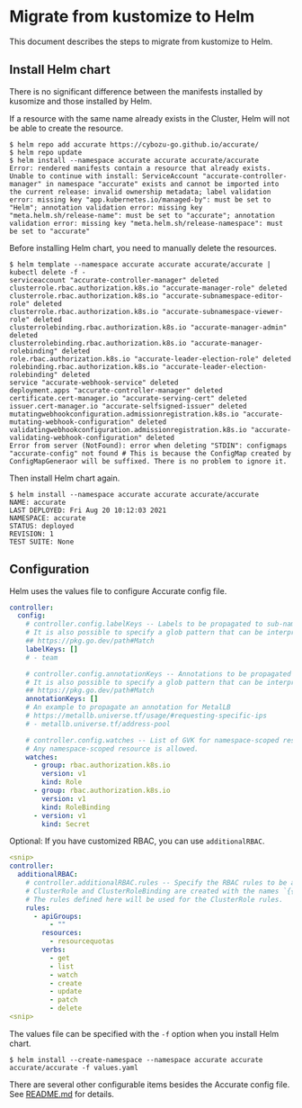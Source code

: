 # Migrate from kustomize to Helm

This document describes the steps to migrate from kustomize to Helm.

## Install Helm chart

There is no significant difference between the manifests installed by kusomize and those installed by Helm.

If a resource with the same name already exists in the Cluster, Helm will not be able to create the resource.

```console
$ helm repo add accurate https://cybozu-go.github.io/accurate/
$ helm repo update
$ helm install --namespace accurate accurate accurate/accurate
Error: rendered manifests contain a resource that already exists. Unable to continue with install: ServiceAccount "accurate-controller-manager" in namespace "accurate" exists and cannot be imported into the current release: invalid ownership metadata; label validation error: missing key "app.kubernetes.io/managed-by": must be set to "Helm"; annotation validation error: missing key "meta.helm.sh/release-name": must be set to "accurate"; annotation validation error: missing key "meta.helm.sh/release-namespace": must be set to "accurate"
```

Before installing Helm chart, you need to manually delete the resources.

```console
$ helm template --namespace accurate accurate accurate/accurate | kubectl delete -f -
serviceaccount "accurate-controller-manager" deleted
clusterrole.rbac.authorization.k8s.io "accurate-manager-role" deleted
clusterrole.rbac.authorization.k8s.io "accurate-subnamespace-editor-role" deleted
clusterrole.rbac.authorization.k8s.io "accurate-subnamespace-viewer-role" deleted
clusterrolebinding.rbac.authorization.k8s.io "accurate-manager-admin" deleted
clusterrolebinding.rbac.authorization.k8s.io "accurate-manager-rolebinding" deleted
role.rbac.authorization.k8s.io "accurate-leader-election-role" deleted
rolebinding.rbac.authorization.k8s.io "accurate-leader-election-rolebinding" deleted
service "accurate-webhook-service" deleted
deployment.apps "accurate-controller-manager" deleted
certificate.cert-manager.io "accurate-serving-cert" deleted
issuer.cert-manager.io "accurate-selfsigned-issuer" deleted
mutatingwebhookconfiguration.admissionregistration.k8s.io "accurate-mutating-webhook-configuration" deleted
validatingwebhookconfiguration.admissionregistration.k8s.io "accurate-validating-webhook-configuration" deleted
Error from server (NotFound): error when deleting "STDIN": configmaps "accurate-config" not found # This is because the ConfigMap created by ConfigMapGeneraor will be suffixed. There is no problem to ignore it.
```

Then install Helm chart again.

```console
$ helm install --namespace accurate accurate accurate/accurate
NAME: accurate
LAST DEPLOYED: Fri Aug 20 10:12:03 2021
NAMESPACE: accurate
STATUS: deployed
REVISION: 1
TEST SUITE: None
```

## Configuration

Helm uses the values file to configure Accurate config file.

```yaml
controller:
  config:
    # controller.config.labelKeys -- Labels to be propagated to sub-namespaces.
    # It is also possible to specify a glob pattern that can be interpreted by Go's "path.Match" func.
    ## https://pkg.go.dev/path#Match
    labelKeys: []
    # - team

    # controller.config.annotationKeys -- Annotations to be propagated to sub-namespaces.
    # It is also possible to specify a glob pattern that can be interpreted by Go's "path.Match" func.
    ## https://pkg.go.dev/path#Match
    annotationKeys: []
    # An example to propagate an annotation for MetalLB
    # https://metallb.universe.tf/usage/#requesting-specific-ips
    # - metallb.universe.tf/address-pool

    # controller.config.watches -- List of GVK for namespace-scoped resources that can be propagated.
    # Any namespace-scoped resource is allowed.
    watches:
      - group: rbac.authorization.k8s.io
        version: v1
        kind: Role
      - group: rbac.authorization.k8s.io
        version: v1
        kind: RoleBinding
      - version: v1
        kind: Secret
```

Optional: If you have customized RBAC, you can use `additionalRBAC`.

```yaml
<snip>
controller:
  additionalRBAC:
    # controller.additionalRBAC.rules -- Specify the RBAC rules to be added to the controller.
    # ClusterRole and ClusterRoleBinding are created with the names `{{ release name }}-additional-resources`.
    # The rules defined here will be used for the ClusterRole rules.
    rules:
      - apiGroups:
          - ""
        resources:
          - resourcequotas
        verbs:
          - get
          - list
          - watch
          - create
          - update
          - patch
          - delete
<snip>
```

The values file can be specified with the `-f` option when you install Helm chart.

```console
$ helm install --create-namespace --namespace accurate accurate accurate/accurate -f values.yaml
```

There are several other configurable items besides the Accurate config file. See [README.md](./README.md) for details.
